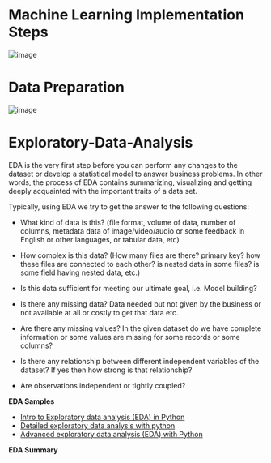 # Machine Learning Implementation Steps

![image](https://user-images.githubusercontent.com/117054438/201808559-5bbcd39d-41f9-41eb-b892-af9ccacf2622.png)

# Data Preparation

![image](https://user-images.githubusercontent.com/117054438/201810096-1cf85562-dac2-4bab-b83f-e3aa1f972830.png)

# Exploratory-Data-Analysis
EDA is the very first step before you can perform any changes to the dataset or develop a statistical model to answer business problems. In other words, the process of EDA contains summarizing, visualizing and getting deeply acquainted with the important traits of a data set.

Typically, using EDA we try to get the answer to the following questions:

- What kind of data is this? (file format, volume of data, number of columns, metadata data of image/video/audio or some feedback in English or other languages, or tabular data, etc)

- How complex is this data? (How many files are there? primary key? how these files are connected to each other? is nested data in some files? is some field having nested data, etc.)

- Is this data sufficient for meeting our ultimate goal, i.e. Model building?

- Is there any missing data? Data needed but not given by the business or not available at all or costly to get that data etc.

- Are there any missing values? In the given dataset do we have complete information or some values are missing for some records or some columns?

- Is there any relationship between different independent variables of the dataset? If yes then how strong is that relationship?

- Are observations independent or tightly coupled?


**EDA Samples**
- [Intro to Exploratory data analysis (EDA) in Python](https://www.kaggle.com/code/imoore/intro-to-exploratory-data-analysis-eda-in-python)
- [Detailed exploratory data analysis with python](https://www.kaggle.com/code/ekami66/detailed-exploratory-data-analysis-with-python)
- [Advanced exploratory data analysis (EDA) with Python](https://medium.com/epfl-extension-school/advanced-exploratory-data-analysis-eda-with-python-536fa83c578a)

**EDA Summary**
